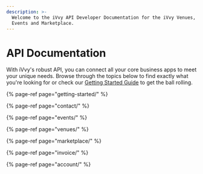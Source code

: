 ```yaml
---
description: >-
  Welcome to the iVvy API Developer Documentation for the iVvy Venues, iVvy
  Events and Marketplace.
---
```


# API Documentation

 With iVvy's robust API, you can connect all your core business apps to meet your unique needs. Browse through the topics below to find exactly what you're looking for or check our [Getting Started Guide](https://developer.ivvy.com/getting-started) to get the ball rolling.

{% page-ref page="getting-started/" %}

{% page-ref page="contact/" %}

{% page-ref page="events/" %}

{% page-ref page="venues/" %}

{% page-ref page="marketplace/" %}

{% page-ref page="invoice/" %}

{% page-ref page="account/" %}

